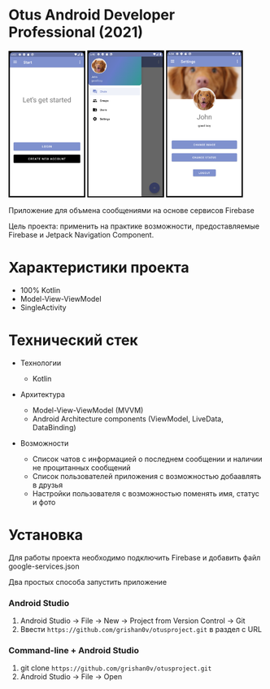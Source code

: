 # Otus Android Developer Professional (2021) 

<p float="top">
  <img src="https://raw.githubusercontent.com/Grishan0v/chat/dev/readme_resources/promo1.png" width=30% height=30%>
  <img src="https://raw.githubusercontent.com/Grishan0v/chat/dev/readme_resources/promo2.png" width=30% height=30%>
  <img src="https://raw.githubusercontent.com/Grishan0v/chat/dev/readme_resources/promo3.png" width=30% height=30%>
</p>

Приложение для объмена сообщениями на основе сервисов Firebase

Цель проекта: применить на практике возможности, предоставляемые Firebase и Jetpack Navigation Component.

# Характеристики проекта
* 100% Kotlin
* Model-View-ViewModel
* SingleActivity 

# Технический стек

* Технологии
    - Kotlin

* Архитектура
    - Model-View-ViewModel (MVVM)
    - Android Architecture components (ViewModel, LiveData, DataBinding)
    
* Возможности
    - Список чатов с информацией о последнем сообщении и наличии не процитанных сообщений
    - Список пользователей приложения с возможностью добаавлять в друзья
    - Настройки пользователя с возможностью поменять имя, статус и фото
    
# Установка
Для работы проекта необходимо подключить Firebase и добавить файл google-services.json

Два простых способа запустить приложение

### Android Studio
1. Android Studio -> File -> New -> Project from Version Control -> Git
2. Ввести `https://github.com/grishan0v/otusproject.git` в раздел с URL

### Command-line + Android Studio
1. git clone `https://github.com/grishan0v/otusproject.git`
2. Android Studio -> File -> Open